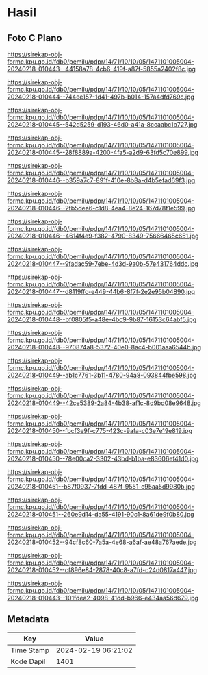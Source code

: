 # Hasil

## Foto C Plano

https://sirekap-obj-formc.kpu.go.id/fdb0/pemilu/pdpr/14/71/10/10/05/1471101005004-20240218-010443--44158a78-4cb6-419f-a87f-5855a2402f8c.jpg

https://sirekap-obj-formc.kpu.go.id/fdb0/pemilu/pdpr/14/71/10/10/05/1471101005004-20240218-010444--744ee157-1d41-497b-b014-157a4dfd769c.jpg

https://sirekap-obj-formc.kpu.go.id/fdb0/pemilu/pdpr/14/71/10/10/05/1471101005004-20240218-010445--542d5259-d193-46d0-a41a-8ccaabc1b727.jpg

https://sirekap-obj-formc.kpu.go.id/fdb0/pemilu/pdpr/14/71/10/10/05/1471101005004-20240218-010445--28f8889a-4200-4fa5-a2d9-63fd5c70e899.jpg

https://sirekap-obj-formc.kpu.go.id/fdb0/pemilu/pdpr/14/71/10/10/05/1471101005004-20240218-010446--b359a7c7-891f-410e-8b8a-d4b5efad69f3.jpg

https://sirekap-obj-formc.kpu.go.id/fdb0/pemilu/pdpr/14/71/10/10/05/1471101005004-20240218-010446--2fb5dea6-c1d8-4ea4-8e24-167d78f1e599.jpg

https://sirekap-obj-formc.kpu.go.id/fdb0/pemilu/pdpr/14/71/10/10/05/1471101005004-20240218-010446--4614f4e9-f382-4790-8349-75666465c651.jpg

https://sirekap-obj-formc.kpu.go.id/fdb0/pemilu/pdpr/14/71/10/10/05/1471101005004-20240218-010447--9fadac59-7ebe-4d3d-9a0b-57e431764ddc.jpg

https://sirekap-obj-formc.kpu.go.id/fdb0/pemilu/pdpr/14/71/10/10/05/1471101005004-20240218-010447--d8119ffc-e449-44b6-8f7f-2e2e95b04890.jpg

https://sirekap-obj-formc.kpu.go.id/fdb0/pemilu/pdpr/14/71/10/10/05/1471101005004-20240218-010448--bf0805f5-a48e-4bc9-9b87-16153c64abf5.jpg

https://sirekap-obj-formc.kpu.go.id/fdb0/pemilu/pdpr/14/71/10/10/05/1471101005004-20240218-010448--970874a8-5372-40e0-8ac4-b001aaa6544b.jpg

https://sirekap-obj-formc.kpu.go.id/fdb0/pemilu/pdpr/14/71/10/10/05/1471101005004-20240218-010449--ab1c7761-3b11-4780-94a8-093844fbe598.jpg

https://sirekap-obj-formc.kpu.go.id/fdb0/pemilu/pdpr/14/71/10/10/05/1471101005004-20240218-010449--42ce5389-2a84-4b38-af1c-8d9bd08e9648.jpg

https://sirekap-obj-formc.kpu.go.id/fdb0/pemilu/pdpr/14/71/10/10/05/1471101005004-20240218-010450--fbcf3e9f-c775-423c-9afa-c03e7e19e819.jpg

https://sirekap-obj-formc.kpu.go.id/fdb0/pemilu/pdpr/14/71/10/10/05/1471101005004-20240218-010450--78e00ca2-3302-43bd-b1ba-e83606ef41d0.jpg

https://sirekap-obj-formc.kpu.go.id/fdb0/pemilu/pdpr/14/71/10/10/05/1471101005004-20240218-010451--b87f0937-7fdd-487f-9551-c95aa5d9980b.jpg

https://sirekap-obj-formc.kpu.go.id/fdb0/pemilu/pdpr/14/71/10/10/05/1471101005004-20240218-010451--260e9d14-da55-4191-90c1-8a61de9f0b80.jpg

https://sirekap-obj-formc.kpu.go.id/fdb0/pemilu/pdpr/14/71/10/10/05/1471101005004-20240218-010452--94cf8c60-7a5a-4e68-a6af-ae48a767aede.jpg

https://sirekap-obj-formc.kpu.go.id/fdb0/pemilu/pdpr/14/71/10/10/05/1471101005004-20240218-010452--cf896e84-2878-40c8-a7fd-c24d0817a447.jpg

https://sirekap-obj-formc.kpu.go.id/fdb0/pemilu/pdpr/14/71/10/10/05/1471101005004-20240218-010443--101fdea2-4098-41dd-b966-e434aa56d679.jpg


## Metadata

| Key        | Value               |
| ---------- | ------------------- |
| Time Stamp | 2024-02-19 06:21:02 |
| Kode Dapil | 1401                |



